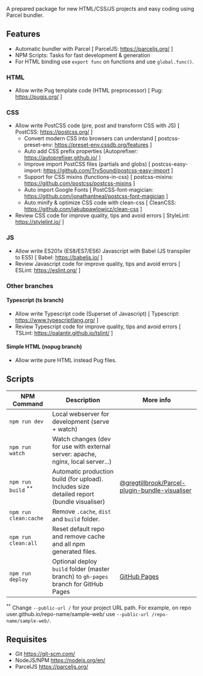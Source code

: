 A prepared package for new HTML/CSS/JS projects and easy coding using Parcel bundler.

## Features

- Automatic bundler with Parcel [ ParcelJS: https://parceljs.org/ ]
- NPM Scripts: Tasks for fast development & generation
- For HTML binding use `export func` on functions and use `global.func()`.

### HTML

- Allow write Pug template code (HTML preprocessor) [ Pug: https://pugjs.org/ ]

### CSS

- Allow write PostCSS code (pre, post and transform CSS with JS) [ PostCSS: https://postcss.org/ ]
  - Convert modern CSS into browsers can understand [ postcss-preset-env: https://preset-env.cssdb.org/features ]
  - Auto add CSS prefix properties [Autoprefixer: https://autoprefixer.github.io/ ]
  - Improve import PostCSS files (partials and globs) [ postcss-easy-import: https://github.com/TrySound/postcss-easy-import ]
  - Support for CSS mixins (functions-in-css) [ postcss-mixins: https://github.com/postcss/postcss-mixins ]
  - Auto import Google Fonts [ PostCSS-font-magician: https://github.com/jonathantneal/postcss-font-magician ]
  - Auto minify & optimize CSS code with clean-css [ CleanCSS: https://github.com/jakubpawlowicz/clean-css ]
- Review CSS code for improve quality, tips and avoid errors [ StyleLint: https://stylelint.io/ ]

### JS

- Allow write ES201x (ES8/ES7/ES6) Javascript with Babel (JS transpiler to ES5) [ Babel: https://babeljs.io/ ]
- Review Javascript code for improve quality, tips and avoid errors [ ESLint: https://eslint.org/ ]

### Other branches

#### Typescript (ts branch)

- Allow write Typescript code (Superset of Javascript) [ Typescript: https://www.typescriptlang.org/ ]
- Review Typescript code for improve quality, tips and avoid errors [ TSLint: https://palantir.github.io/tslint/ ]

#### Simple HTML (nopug branch)

- Allow write pure HTML instead Pug files.

## Scripts

| NPM Command | Description | More info |
|---------|-------------|-----------|
| `npm run dev` | Local webserver for development (serve + watch) | |
| `npm run watch` | Watch changes (dev for use with external server: apache, nginx, local server...) | |
| `npm run build` <sup>**</sup> | Automatic production build (for upload). Includes size detailed report (bundle visualiser) | [@gregtillbrook/Parcel-plugin-bundle-visualiser](https://github.com/gregtillbrook/parcel-plugin-bundle-visualiser) |
| `npm run clean:cache` | Remove `.cache`, `dist` and `build` folder. |
| `npm run clean:all` | Reset default repo and remove cache and all npm generated files. |
| `npm run deploy` | Optional deploy `build` folder (master branch) to `gh-pages` branch for GitHub Pages | [GitHub Pages](https://pages.github.com/) |

<sup>**</sup> Change `--public-url /` for your project URL path. For example, on repo user.github.io/repo-name/sample-web/ use `--public-url /repo-name/sample-web/`.

## Requisites

- Git https://git-scm.com/
- NodeJS/NPM https://nodejs.org/en/
- ParcelJS https://parceljs.org/
